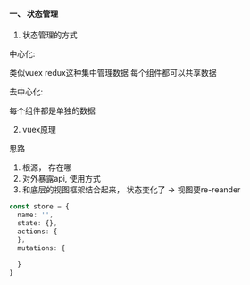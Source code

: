 #### 一、 状态管理

1. 状态管理的方式

中心化:

类似vuex redux这种集中管理数据 每个组件都可以共享数据

去中心化:

每个组件都是单独的数据

2. vuex原理

思路 

1. 根源， 存在哪
2. 对外暴露api, 使用方式
3. 和底层的视图框架结合起来， 状态变化了 -> 视图要re-reander

```ts
const store = {
  name: '',
  state: {},
  actions: {
  },
  mutations: {
    
  }
}
```
